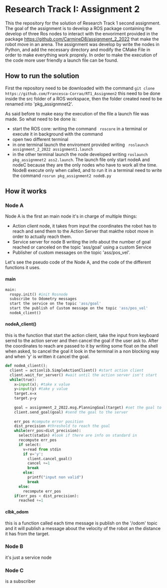 Research Track I: Assignment 2
================================
This the repository for the solution of Research Track 1 second assignment.
The goal of the assignment is to develop a ROS package containing the develop of three Ros nodes to interact with the envoriment provided in the package https://github.com/CarmineD8/assignment_2_2022 that make the robot move in an arena.
The assignment was develop by write the nodes in Python, and add the necessary directory and modify the CMake File in order to make everything work proprely.
In order to make the execution of the code more user friendly a launch file can be found.

How to run the solution
------------------------
First the repository need to be downloaded with the command
``` git clone https://github.com/Francesca-Corrao/RT1_Assignmen2 ```
this need to be done inside the src folder of a ROS workspace, then the folder created need to be renamed into 'pkg_assignmnet2'.

As said before to make easy the execution of the file a launch file was made. So what need to be done is:
* start the ROS core: writing the command  ``` roscore``` in a terminal or execute it in background with the command 
* open two different terminal
* in one terminal launch the enviroment provided writing ``` roslaunch assignment_2_2022 assignment1.launch```
* in the other terminal launch the node developed writing  ``` roslaunch pkg_assignmnet2 ass2.launch ```.
The launch file only start nodeA and nodeC because they are the only nodes who have to work all the time. 
NodeB execute only when called, and to run it in a terminal need to write the command ```rosrun pkg_assignment2 nodeB.py ```

How it works
-----------------

### Node A ###
Node A is the first an main node it's in charge of multiple things:
* Action client node, it takes from input the coordinates the robot has to reach and send them to the Action Server that makthe robot move in order to actually reach them. 
* Service server for node B writing the info about the number of goal reached or canceled on the topic 'ass/goal' using a custom Service 
* Publisher of custom messages on the topic 'ass/pos_vel'.

Let's see the pseudo code of the Node A, and the code of the different functions it uses.

#### main ####
```python 
main:
  rospy.init() #init Rosnode
  subscribe to Odometry messages 
  start the service on the topic 'ass/goal'
  start the publish of Custom message on the topic 'ass/pos_vel'
  nodeA_client()
```
#### nodeA_client() ####
this is the function that start the action client, take the input from keyboard sernd to the action server and then cancel the goal if the user ask to.
After the coordinates to reach are passed to it by writing some float on the shell when asked, to cancel the goal it look in the terminal in a non blocking way and when 'y' is written it cancel the goal.
``` python 
def nodeA_client();
  client = actionlib.SimpleActionClient() #start action client
  client.wait_for_server() #wait until the action server isn't start
  while(true):
    x=input(x); #take x value
    y=input(y) #take y value
    target.x=x
    target.y=y
    
    goal = assignment_2_2022.msg.PlanningGoal(target) #set the goal to be the coordinates taken as input
    client.send_goal(goal) #send the goal to the server
    
    err_pos #compute error position
    dist_precision #threshold to reach the goal
    while(err_pos>dist_precision):
      select(stadin) #look if there are info on standard in
      recompute err_pos
      if select:
        v=read from stdin
        if v='y':
          client.cancel_goal()
          cancel +=1
          break
        else: 
          printf("input non valid")
          break
      else:
        recompute err_pos
    if(err_pos < dist_precision):
      reached +=1
```

#### clbk_odom ####
this is a function called each time message is publish on the '/odom' topic and it will publish a message about the velocity of the robot an the distance it has from the target.





### Node B ###
it's just a service node

### Node C ###
is  a subscriber
